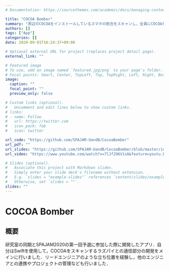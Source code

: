 ```yaml
---
# Documentation: https://sourcethemes.com/academic/docs/managing-content/

title: "COCOA Bomber"
summary: "周辺のCOCOAをインストールしているスマホの割合をスキャンし，全員にCOCOAをインストールさせるとゲームクリアできるアプリ．"
authors: []
tags: ["App"]
categories: []
date: 2020-09-01T16:24:37+09:00

# Optional external URL for project (replaces project detail page).
external_link: ""

# Featured image
# To use, add an image named `featured.jpg/png` to your page's folder.
# Focal points: Smart, Center, TopLeft, Top, TopRight, Left, Right, BottomLeft, Bottom, BottomRight.
image:
  caption: ""
  focal_point: ""
  preview_only: false

# Custom links (optional).
#   Uncomment and edit lines below to show custom links.
# links:
# - name: Follow
#   url: https://twitter.com
#   icon_pack: fab
#   icon: twitter

url_code: "https://github.com/SPAJAM-UandB/CocoaBomber"
url_pdf: ""
url_slides: "https://github.com/SPAJAM-UandB/CocoaBomber/blob/master/img/cocoa.pdf"
url_video: "https://www.youtube.com/watch?v=7lJf296V1sA&feature=youtu.be"

# Slides (optional).
#   Associate this project with Markdown slides.
#   Simply enter your slide deck's filename without extension.
#   E.g. `slides = "example-slides"` references `content/slides/example-slides.md`.
#   Otherwise, set `slides = ""`.
slides: ""
---
```


# COCOA Bomber

## 概要

研究室の同期とSPAJAM2020の第一回予選に参加した際に開発したアプリ．自分はSwiftを使用して，COCOAをスキャンするラズパイとの通信部分の開発をメインに行いました．リードエンジニアのような立ち位置を経験し，他のエンジニアとの連携やプロジェクトの管理なども行いました．

